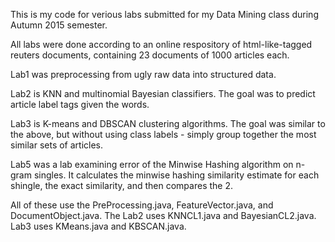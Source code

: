 This is my code for verious labs submitted for my Data Mining class during Autumn 2015 semester.

All labs were done according to an online respository of html-like-tagged reuters documents, containing 23 documents of 1000 articles each.

Lab1 was preprocessing from ugly raw data into structured data.

Lab2 is KNN and multinomial Bayesian classifiers. The goal was to predict article label tags given the words.

Lab3 is K-means and DBSCAN clustering algorithms. The goal was similar to the above, but without using class labels - simply group together the most similar sets of articles.

Lab5 was a lab examining error of the Minwise Hashing algorithm on n-gram singles. It calculates the minwise hashing similarity estimate for each shingle, the exact similarity, and then compares the 2.

All of these use the PreProcessing.java, FeatureVector.java, and DocumentObject.java. The Lab2 uses KNNCL1.java and BayesianCL2.java. Lab3 uses KMeans.java and KBSCAN.java.
